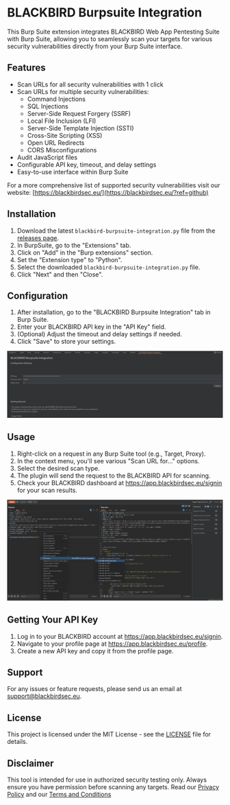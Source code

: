 # BLACKBIRD Burpsuite Integration

This Burp Suite extension integrates BLACKBIRD Web App Pentesting Suite with Burp Suite, allowing you to seamlessly scan your targets for various security vulnerabilities directly from your Burp Suite interface.

## Features

- Scan URLs for all security vulnerabilities with 1 click
- Scan URLs for multiple security vulnerabilities:
  - Command Injections
  - SQL Injections
  - Server-Side Request Forgery (SSRF)
  - Local File Inclusion (LFI)
  - Server-Side Template Injection (SSTI)
  - Cross-Site Scripting (XSS)
  - Open URL Redirects
  - CORS Misconfigurations
- Audit JavaScript files
- Configurable API key, timeout, and delay settings
- Easy-to-use interface within Burp Suite

For a more comprehensive list of supported security vulnerabilities visit our website: [https://blackbirdsec.eu/](https://blackbirdsec.eu/?ref=github)

## Installation

1. Download the latest `blackbird-burpsuite-integration.py` file from the [releases page](https://github.com/blackbird-eu/blackbird-burpsuite-integration/releases).
2. In BurpSuite, go to the "Extensions" tab.
3. Click on "Add" in the "Burp extensions" section.
4. Set the "Extension type" to "Python".
5. Select the downloaded `blackbird-burpsuite-integration.py` file.
6. Click "Next" and then "Close".

## Configuration

1. After installation, go to the "BLACKBIRD Burpsuite Integration" tab in Burp Suite.
2. Enter your BLACKBIRD API key in the "API Key" field.
3. (Optional) Adjust the timeout and delay settings if needed.
4. Click "Save" to store your settings.

![Configuration Setup](.assets/configuration.png)

## Usage

1. Right-click on a request in any Burp Suite tool (e.g., Target, Proxy).
2. In the context menu, you'll see various "Scan URL for..." options.
3. Select the desired scan type.
4. The plugin will send the request to the BLACKBIRD API for scanning.
5. Check your BLACKBIRD dashboard at https://app.blackbirdsec.eu/signin for your scan results.

![Usage Guide](.assets/usage.png)

## Getting Your API Key

1. Log in to your BLACKBIRD account at https://app.blackbirdsec.eu/signin.
2. Navigate to your profile page at https://app.blackbirdsec.eu/profile.
3. Create a new API key and copy it from the profile page.

## Support

For any issues or feature requests, please send us an email at [support@blackbirdsec.eu](support@blackbirdsec.eu).

## License

This project is licensed under the MIT License - see the [LICENSE](LICENSE) file for details.

## Disclaimer

This tool is intended for use in authorized security testing only. Always ensure you have permission before scanning any targets. Read our [Privacy Policy](https://blackbirdsec.eu/privacy-policy) and our [Terms and Conditions](https://blackbirdsec.eu/terms-and-conditions)
